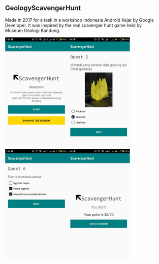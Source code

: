 ## GeologyScavengerHunt

Made in 2017 for a task in a workshop Indonesia Android Kejar by Google Developer. It was inspired by the real scavenger hunt game held by Museum Geologi Bandung.

<img src="ss1.jpg" height="360"><img src="ss2.jpg" height="360">
<img src="ss4.jpg" height="360"><img src="ss5.jpg" height="360">
